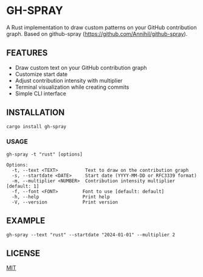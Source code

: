 # GH-SPRAY

A Rust implementation to draw custom patterns on your GitHub contribution graph.
Based on github-spray (https://github.com/Annihil/github-spray).

## FEATURES
* Draw custom text on your GitHub contribution graph
* Customize start date
* Adjust contribution intensity with multiplier
* Terminal visualization while creating commits
* Simple CLI interface

## INSTALLATION
`cargo install gh-spray`

### USAGE
`gh-spray -t "rust" [options]`

```
Options:
  -t, --text <TEXT>          Text to draw on the contribution graph
  -s, --startdate <DATE>     Start date (YYYY-MM-DD or RFC3339 format)
  -m, --multiplier <NUMBER>  Contribution intensity multiplier [default: 1]
  -f, --font <FONT>         Font to use [default: default]
  -h, --help                Print help
  -V, --version             Print version
```

## EXAMPLE
`gh-spray --text "rust" --startdate "2024-01-01" --multiplier 2`

## LICENSE
[MIT](LICENSE)